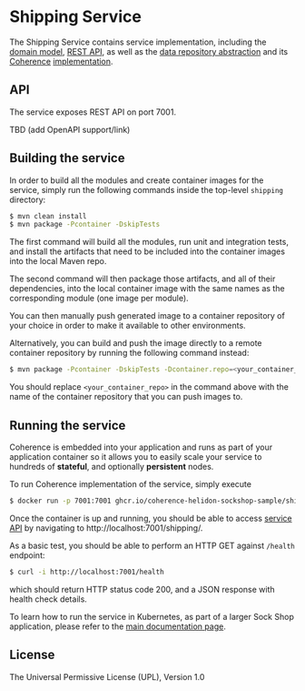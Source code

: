 # Shipping Service

The Shipping Service contains service implementation, including the
[domain model](./src/main/java/io/helidon/examples/sockshop/shipping/Shipment.java),
[REST API](./src/main/java/io/helidon/examples/sockshop/shipping/ShippingResource.java), as well as the
[data repository abstraction](./src/main/java/io/helidon/examples/sockshop/shipping/ShipmentRepository.java)
and its [Coherence](https://coherence.java.net/) [implementation](./src/main/java/io/helidon/examples/sockshop/shipping/CoherenceShipmentRepository.java).

## API

The service exposes REST API on port 7001. 

TBD (add OpenAPI support/link)

## Building the service

In order to build all the modules and create container images for the service, simply run the 
following commands inside the top-level `shipping` directory:

```bash
$ mvn clean install
$ mvn package -Pcontainer -DskipTests
``` 

The first command will build all the modules, run unit and integration tests, and install the
artifacts that need to be included into the container images into the local Maven repo.

The second command will then package those artifacts, and all of their dependencies, into
the local container image with the same names as the corresponding module (one image per module).

You can then manually push generated image to a container repository of your choice in order
to make it available to other environments.

Alternatively, you can build and push the image directly to a remote container repository by
running the following command instead:

```bash
$ mvn package -Pcontainer -DskipTests -Dcontainer.repo=<your_container_repo> -Djib.goal=build
```

You should replace `<your_container_repo>` in the command above with the name of the 
container repository that you can push images to.

## Running the service

Coherence is embedded into your application and runs as part
of your application container so it allows you to easily scale your service to hundreds of **stateful**,
and optionally **persistent** nodes.

To run Coherence implementation of the service, simply execute

```bash
$ docker run -p 7001:7001 ghcr.io/coherence-helidon-sockshop-sample/shipping
``` 

Once the container is up and running, you should be able to access [service API](./README.md#api)
by navigating to http://localhost:7001/shipping/.

As a basic test, you should be able to perform an HTTP GET against `/health` endpoint:

```bash
$ curl -i http://localhost:7001/health
``` 
which should return HTTP status code 200, and a JSON response with health check details.

To learn how to run the service in Kubernetes, as part of a larger Sock Shop application,
please refer to the [main documentation page](../README.md).

## License

The Universal Permissive License (UPL), Version 1.0
